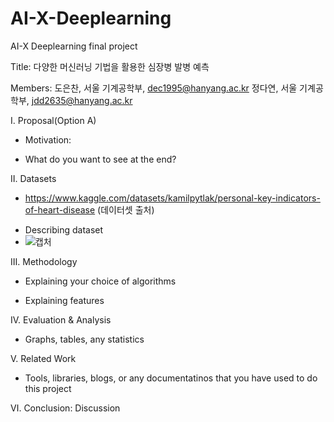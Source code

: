 # AI-X-Deeplearning

AI-X Deeplearning final project

Title: 다양한 머신러닝 기법을 활용한 심장병 발병 예측

Members: 도은찬, 서울 기계공학부, dec1995@hanyang.ac.kr
         정다연, 서울 기계공학부, jdd2635@hanyang.ac.kr
         
Ⅰ. Proposal(Option A)

  - Motivation: 
  
  - What do you want to see at the end?
  
Ⅱ. Datasets

  - https://www.kaggle.com/datasets/kamilpytlak/personal-key-indicators-of-heart-disease (데이터셋 출처)
  <script src="https://gist.github.com/EunchanDo/93255909d6d7d84ec1b7b3ba2d836ea6.js"></script>
  - Describing dataset
  - ![캡처](https://user-images.githubusercontent.com/116618556/199430090-c79d4e11-4c19-412b-8a2d-16b8d37b1eba.JPG)

  
Ⅲ. Methodology

  - Explaining your choice of algorithms
  
  - Explaining features
  
Ⅳ. Evaluation & Analysis

  - Graphs, tables, any statistics
  
Ⅴ. Related Work

   - Tools, libraries, blogs, or any documentatinos that you have used to do this project
   
Ⅵ. Conclusion: Discussion
